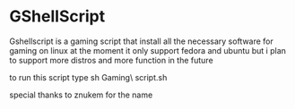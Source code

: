 # GShellScript
Gshellscript is a gaming script that install all the necessary software for gaming on linux at the moment it only support fedora and ubuntu but i plan to support more distros and more function in the future 

to run this script type sh Gaming\ script.sh

special thanks to znukem for the name 
